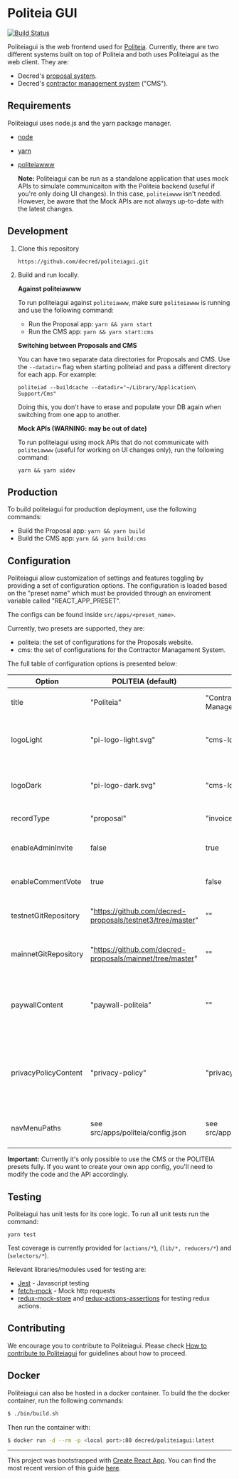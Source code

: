 # Politeia GUI

[![Build Status](https://github.com/decred/politeiagui/workflows/Build%20and%20Test/badge.svg)](https://github.com/decred/politeiagui/actions)

Politeiagui is the web frontend used for [Politeia](https://github.com/decred/politeia). Currently,
there are two different systems built on top of Politeia and both uses Politeiagui as the web client. They are:

- Decred's [proposal system](https://proposals.decred.org/).
- Decred's [contractor management system](https://cms.decred.org/) ("CMS").

## Requirements

Politeiagui uses node.js and the yarn package manager.

- [node](https://nodejs.org/en/download/)
- [yarn](https://yarnpkg.com/en/)
- [politeiawww](https://github.com/decred/politeia)

  **Note:** Politeiagui can be run as a standalone application that uses mock APIs to simulate communicaiton with the Politeia backend (useful if you're only doing UI changes). In this case, `politeiawww` isn't needed. However, be aware that the Mock APIs are not always up-to-date with the latest changes.

## Development

1. Clone this repository

   `https://github.com/decred/politeiagui.git`

2. Build and run locally.

   **Against politeiawww**

   To run politeiagui against `politeiawww`, make sure `politeiawww` is running and use the following command:

   - Run the Proposal app: `yarn && yarn start`
   - Run the CMS app: `yarn && yarn start:cms`

   **Switching between Proposals and CMS**

   You can have two separate data directories for Proposals and CMS. Use the `--datadir=` flag when starting politeiad and pass a different directory for each app. For example:

   `politeiad --buildcache --datadir="~/Library/Application\ Support/Cms"`

   Doing this, you don't have to erase and populate your DB again when switching from one app to another.

   **Mock APIs (WARNING: may be out of date)**

   To run politeiagui using mock APIs that do not communicate with `politeiawww` (useful for working on UI changes only), run the following command:

   `yarn && yarn uidev`

## Production

To build politeiagui for production deployment, use the following commands:

- Build the Proposal app: `yarn && yarn build`
- Build the CMS app: `yarn && yarn build:cms`

## Configuration

Politeiagui allow customization of settings and features toggling by providing a set of configuration options. The configuration is loaded based on the "preset name" which must be
provided through an enviroment variable called "REACT_APP_PRESET".

The configs can be found inside `src/apps/<preset_name>`.

Currently, two presets are supported, they are:

- politeia: the set of configurations for the Proposals website.
- cms: the set of configurations for the Contractor Managament System.

The full table of configuration options is presented below:

| Option               | POLITEIA (default)                                         | CMS                          | Description                                                                                                      |
| -------------------- | ---------------------------------------------------------- | ---------------------------- | ---------------------------------------------------------------------------------------------------------------- |
| title                | "Politeia"                                                 | "Contractor Management"      | The title to be used for the website                                                                             |
| logoLight            | "pi-logo-light.svg"                                        | "cms-logo-light.svg"         | Indicates what is the name of the light logo file under `src/assets/images`                                      |
| logoDark             | "pi-logo-dark.svg"                                         | "cms-logo-dark.svg"          | Indicates what is the name of the dark logo file under `src/assets/images`                                       |
| recordType           | "proposal"                                                 | "invoice"                    | The main record type name                                                                                        |
| enableAdminInvite    | false                                                      | true                         | To enable or not the UI elements required for admin invite                                                       |
| enableCommentVote    | true                                                       | false                        | To enable or not the vote on comments                                                                            |
| testnetGitRepository | "https://github.com/decred-proposals/testnet3/tree/master" | ""                           | The testnet git repository where the public records are stored                                                   |
| mainnetGitRepository | "https://github.com/decred-proposals/mainnet/tree/master"  | ""                           | The mainnet git repository where the public records are stored                                                   |
| paywallContent       | "paywall-politeia"                                         | ""                           | Indicates what is the name of the markdown file under `src/assets/copies` to be used for the paywall copy        |
| privacyPolicyContent | "privacy-policy"                                           | "privacy-policy-cms"         | Indicates what is the name of the markdown file under `src/assets/copies` to be used for the privacy policy copy |
| navMenuPaths         | see src/apps/politeia/config.json                          | see src/apps/cms/config.json | Custom menu paths to be shown in the navigation menu dropdown                                                    |

**Important:** Currently it's only possible to use the CMS or the POLITEIA presets fully. If you want to create your own app config, you'll need to modify the code and the API accordingly.

## Testing

Politeiagui has unit tests for its core logic. To run all unit tests run the command:

    yarn test

Test coverage is currently provided for (`actions/*`), (`lib/*, reducers/*`) and (`selectors/*`).

Relevant libraries/modules used for testing are:

- [Jest](https://facebook.github.io/jest/docs/en/getting-started.html) - Javascript testing
- [fetch-mock](https://www.wheresrhys.co.uk/fetch-mock/) - Mock http requests
- [redux-mock-store](https://github.com/dmitry-zaets/redux-mock-store) and [redux-actions-assertions](https://github.com/redux-things/redux-actions-assertions) for testing redux actions.

## Contributing

We encourage you to contribute to Politeiagui. Please check [How to contribute to Politeiagui](../master/CONTRIBUTING.md) for guidelines about how to proceed.

## Docker

Politeiagui can also be hosted in a docker container. To build the the docker container, run the following commands:

```bash
$ ./bin/build.sh
```

Then run the container with:

```bash
$ docker run -d --rm -p <local port>:80 decred/politeiagui:latest
```

---

This project was bootstrapped with [Create React App](https://github.com/facebookincubator/create-react-app).
You can find the most recent version of this guide [here](https://github.com/facebookincubator/create-react-app/blob/master/packages/react-scripts/template/README.md).
